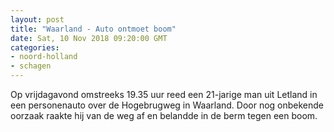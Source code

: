 ```yaml
---
layout: post
title: "Waarland - Auto ontmoet boom"
date: Sat, 10 Nov 2018 09:20:00 GMT
categories: 
- noord-holland 
- schagen 
---
```


Op vrijdagavond omstreeks 19.35 uur reed een 21-jarige man uit Letland in een personenauto over de Hogebrugweg in Waarland. Door nog onbekende oorzaak raakte hij van de weg af en belandde in de berm tegen een boom.
